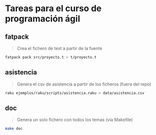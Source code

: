 # Tareas para el curso de programación ágil

## fatpack

> Crea el fichero de test a partir de la fuente

~~~sh
fatpack pack src/proyecto.t > t/proyecto.t
~~~

## asistencia

> Genera el csv de asistencia a partir de los ficheros (fuera del repo)

~~~sh
raku ejemplos/raku/scripts/asistencia.raku > data/asistencia.csv
~~~

## doc

> Genera un solo fichero con todos los temas (via Makefile)

~~~sh
make doc
~~~
